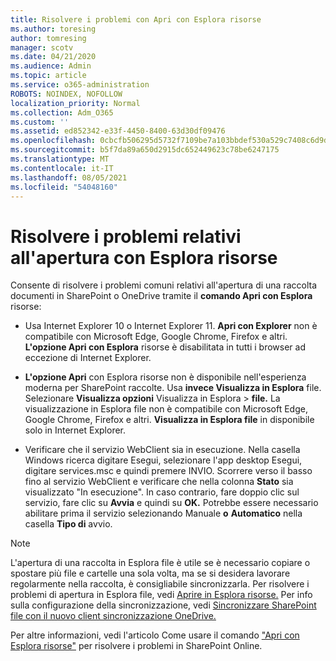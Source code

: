 ```yaml
---
title: Risolvere i problemi con Apri con Esplora risorse
ms.author: toresing
author: tomresing
manager: scotv
ms.date: 04/21/2020
ms.audience: Admin
ms.topic: article
ms.service: o365-administration
ROBOTS: NOINDEX, NOFOLLOW
localization_priority: Normal
ms.collection: Adm_O365
ms.custom: ''
ms.assetid: ed852342-e33f-4450-8400-63d30df09476
ms.openlocfilehash: 0cbcfb506295d5732f7109be7a103bbdef530a529c7408c6d9d45a7b38a89915
ms.sourcegitcommit: b5f7da89a650d2915dc652449623c78be6247175
ms.translationtype: MT
ms.contentlocale: it-IT
ms.lasthandoff: 08/05/2021
ms.locfileid: "54048160"
---
```

# <a name="fix-problems-with-open-with-explorer"></a>Risolvere i problemi relativi all'apertura con Esplora risorse

Consente di risolvere i problemi comuni relativi all'apertura di una raccolta documenti in SharePoint o OneDrive tramite il **comando Apri con Esplora** risorse: 
  
- Usa Internet Explorer 10 o Internet Explorer 11. **Apri con Explorer** non è compatibile con Microsoft Edge, Google Chrome, Firefox e altri. **L'opzione Apri con Esplora** risorse è disabilitata in tutti i browser ad eccezione di Internet Explorer. 
    
- **L'opzione Apri** con Esplora risorse non è disponibile nell'esperienza moderna per SharePoint raccolte. Usa **invece Visualizza in Esplora** file. Selezionare **Visualizza opzioni** Visualizza in Esplora \> **file.** La visualizzazione in Esplora file non è compatibile con Microsoft Edge, Google Chrome, Firefox e altri. **Visualizza in Esplora file** in disponibile solo in Internet Explorer. 
    
- Verificare che il servizio WebClient sia in esecuzione. Nella casella Windows ricerca digitare Esegui, selezionare l'app desktop Esegui, digitare services.msc e quindi premere INVIO. Scorrere verso il basso fino al servizio WebClient e verificare che nella colonna **Stato** sia visualizzato "In esecuzione". In caso contrario, fare doppio clic sul servizio, fare clic su **Avvia** e quindi su **OK.** Potrebbe essere necessario abilitare prima il servizio selezionando Manuale **o** **Automatico** nella casella **Tipo di** avvio. 
    
> [!NOTE]
> L'apertura di una raccolta in Esplora file è utile se è necessario copiare o spostare più file e cartelle una sola volta, ma se si desidera lavorare regolarmente nella raccolta, è consigliabile sincronizzarla. Per risolvere i problemi di apertura in Esplora file, vedi [Aprire in Esplora risorse.](https://go.microsoft.com/fwlink/?linkid=871665) Per info sulla configurazione della sincronizzazione, vedi [Sincronizzare SharePoint file con il nuovo client sincronizzazione OneDrive.](https://go.microsoft.com/fwlink/?linkid=871666)
  
Per altre informazioni, vedi l'articolo Come usare il comando ["Apri con Esplora risorse"](https://docs.microsoft.com/sharepoint/support/lists-and-libraries/troubleshoot-issues-using-open-with-explorer) per risolvere i problemi in SharePoint Online. 
  


